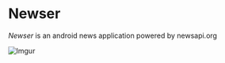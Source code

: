 # Newser <br>

<i>Newser</i> is an android news application powered by newsapi.org

![Imgur](https://i.imgur.com/oPWsn2W.png) 

